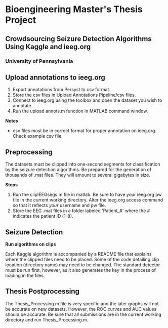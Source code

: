 # Bioengineering Master's Thesis Project
## Crowdsourcing Seizure Detection Algorithms Using Kaggle and ieeg.org
### University of Pennsylvania


## Upload annotations to ieeg.org
1. Export annotations from Persyst to csv format.
2. Store the csv files in Upload Annotations Pipeline/csv files.
3. Connect to ieeg.org using the toolbox and open the dataset you wish to annotate.
4. Run the upload annots.m function in MATLAB command window.

**Notes**
- csv files must be in correct format for proper annotation on ieeg.org. Check example csv file.

## Preprocessing
  The datasets must be clipped into one-second segments for classification by the seizure detection algorithms. Be prepared for the generation of thousands of .mat files. They will amount to several gigabytes in size.

**Steps**

1. Run the clipIEEGsegs.m file in matlab. Be sure to have your ieeg.org pw file in the current working directory. Alter the ieeg.org access command so that it reflects *your* username and pw file.
2. Store the EEG .mat files in a folder labeled 'Patient_#' where the # indicates the patient ID (1-8).

## Seizure Detection
**Run algorithms on clips**

  Each Kaggle algorithm is accompanied by a README file that explains where the clipped files need to be placed. Some of the code detailing clip location (directory name) may need to be changed. The standard detector must be run first, however, as it also generates the key in the process of loading in the files.  

## Thesis Postprocessing
  
  The Thesis\_Processing.m file is very specific and the later graphs will not be accurate on new datasets. However, the ROC curves and AUC values should be accurate. Be sure that all submissions are in the current working directory and run Thesis\_Processing.m.
